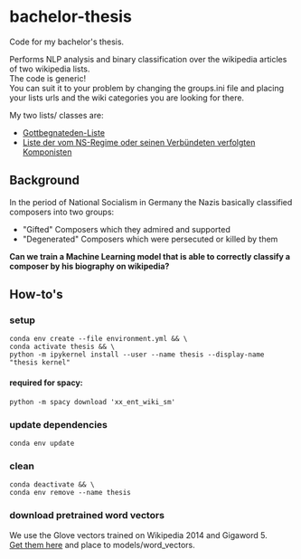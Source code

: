 # bachelor-thesis

Code for my bachelor's thesis. 

Performs NLP analysis and binary classification over the wikipedia articles of two wikipedia lists. \
The code is generic! \
You can suit it to your problem by changing the groups.ini file and placing your lists urls and the wiki categories you are looking for there. 

My two lists/ classes are:
- [Gottbegnateden-Liste](https://de.wikipedia.org/wiki/Gottbegnadeten-Liste)
- [Liste der vom NS-Regime oder seinen Verbündeten verfolgten Komponisten](https://de.wikipedia.org/wiki/Liste_der_vom_NS-Regime_oder_seinen_Verb%C3%BCndeten_verfolgten_Komponisten)

## Background

In the period of National Socialism in Germany the Nazis basically classified composers into two groups:
- "Gifted" Composers which they admired and supported 
- "Degenerated" Composers which were persecuted or killed by them

<b>Can we train a Machine Learning model that is able to correctly classify a composer by his biography on wikipedia?</b>

## How-to's

### setup
``` shell
conda env create --file environment.yml && \
conda activate thesis && \
python -m ipykernel install --user --name thesis --display-name "thesis kernel"

```

#### required for spacy:
``` shell
python -m spacy download 'xx_ent_wiki_sm'
```

### update dependencies
``` shell
conda env update
```

### clean
``` shell
conda deactivate && \
conda env remove --name thesis
```


### download pretrained word vectors

We use the Glove vectors trained on Wikipedia 2014 and Gigaword 5.\
[Get them here](https://nlp.stanford.edu/projects/glove/) and place to models/word_vectors.


